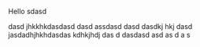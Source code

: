 Hello
sdasd

dasd
jhkkhkdasdasd
dasd
assdasd
dasd
dasdkj hkj
dasd jasdadhjhkhdasdas
kdhkjhdj
das
d
dasdasd
asd
as
d
a
s
